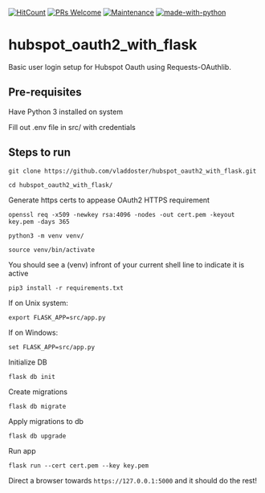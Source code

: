 [![HitCount](http://hits.dwyl.io/vladdoster/hubspot_oauth2_with_flask.svg)](http://hits.dwyl.io/vladdoster/hubspot_oauth2_with_flask) [![PRs Welcome](https://img.shields.io/badge/PRs-welcome-brightgreen.svg?style=flat-square)](http://makeapullrequest.com) [![Maintenance](https://img.shields.io/badge/Maintained%3F-yes-green.svg)](https://GitHub.com/Naereen/StrapDown.js/graphs/commit-activity) [![made-with-python](https://img.shields.io/badge/Made%20with-Python3-1f425f.svg)](https://www.python.org/)



# hubspot_oauth2_with_flask

Basic user login setup for Hubspot Oauth using Requests-OAuthlib.

## Pre-requisites
Have Python 3 installed on system

Fill out .env file in src/ with credentials 

## Steps to run
`git clone https://github.com/vladdoster/hubspot_oauth2_with_flask.git`

`cd hubspot_oauth2_with_flask/`

Generate https certs to appease OAuth2 HTTPS requirement

`openssl req -x509 -newkey rsa:4096 -nodes -out cert.pem -keyout key.pem -days 365`

`python3 -m venv venv/`

`source venv/bin/activate`

You should see a (venv) infront of your current shell line to indicate it is active

`pip3 install -r requirements.txt`

If on Unix system:

`export FLASK_APP=src/app.py`

If on Windows:

`set FLASK_APP=src/app.py`

Initialize DB

`flask db init`

Create migrations

`flask db migrate`

Apply migrations to db

`flask db upgrade`

Run app

`flask run --cert cert.pem --key key.pem`

Direct a browser towards `https://127.0.0.1:5000` and it should do the rest!
